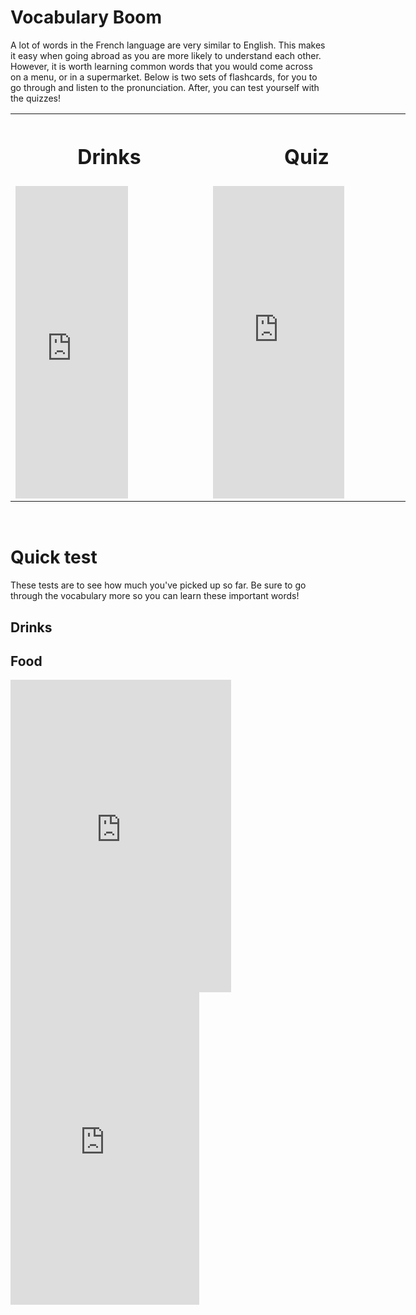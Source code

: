 <h1> <strong> Vocabulary Boom </strong> </h1>
<p> A lot of words in the French language are very similar to English. This makes it easy when going abroad as you are more likely to understand each other. However, it is worth learning common words that you would come across on a menu, or in a supermarket. Below is two sets of flashcards, for you to go through and listen to the pronunciation. After, you can test yourself with the quizzes! </p>
<table style="width:150%">
<tr>
  <th> <h1> Drinks </h1> </th>
  <th> <h1> Quiz </h1> </th> </tr>
<td> <iframe src="https://quizlet.com/472295579/flashcards/embed?i=13p126&x=1jj1" height="500" width="60%" style="border:0"></iframe> </td>
<td> <iframe src="https://quizlet.com/472295579/test/embed?i=13p126&x=1jj1" height="500" width="70%" style="border:0"></iframe> </td>
   </table>
<br>
  
  
<h1> Quick test </h1>
<p> These tests are to see how much you've picked up so far. Be sure to go through the vocabulary more so you can learn these important words! </p>
<h2> Drinks </h2>
<p> </p>
<h2> Food </h2>
<iframe src="https://quizlet.com/472297415/test/embed?i=13p126&x=1jj1" height="500" width="70%" style="border:0"></iframe>
<iframe src="https://quizlet.com/472297415/flashcards/embed?i=13p126&x=1jj1" height="500" width="60%" style="border:0"></iframe> 
